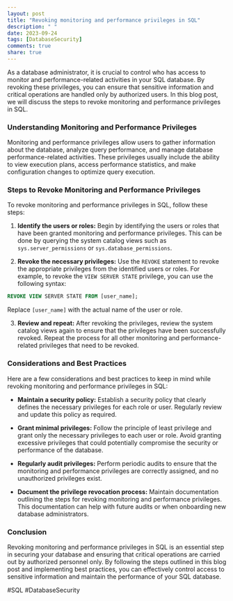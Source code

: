 ```yaml
---
layout: post
title: "Revoking monitoring and performance privileges in SQL"
description: " "
date: 2023-09-24
tags: [DatabaseSecurity]
comments: true
share: true
---
```


As a database administrator, it is crucial to control who has access to monitor and performance-related activities in your SQL database. By revoking these privileges, you can ensure that sensitive information and critical operations are handled only by authorized users. In this blog post, we will discuss the steps to revoke monitoring and performance privileges in SQL.

### Understanding Monitoring and Performance Privileges

Monitoring and performance privileges allow users to gather information about the database, analyze query performance, and manage database performance-related activities. These privileges usually include the ability to view execution plans, access performance statistics, and make configuration changes to optimize query execution.

### Steps to Revoke Monitoring and Performance Privileges

To revoke monitoring and performance privileges in SQL, follow these steps:

1. **Identify the users or roles:** Begin by identifying the users or roles that have been granted monitoring and performance privileges. This can be done by querying the system catalog views such as `sys.server_permissions` or `sys.database_permissions`.

2. **Revoke the necessary privileges:** Use the `REVOKE` statement to revoke the appropriate privileges from the identified users or roles. For example, to revoke the `VIEW SERVER STATE` privilege, you can use the following syntax:
```sql
REVOKE VIEW SERVER STATE FROM [user_name];
```
Replace `[user_name]` with the actual name of the user or role.

3. **Review and repeat:** After revoking the privileges, review the system catalog views again to ensure that the privileges have been successfully revoked. Repeat the process for all other monitoring and performance-related privileges that need to be revoked.

### Considerations and Best Practices

Here are a few considerations and best practices to keep in mind while revoking monitoring and performance privileges in SQL:

- **Maintain a security policy:** Establish a security policy that clearly defines the necessary privileges for each role or user. Regularly review and update this policy as required.

- **Grant minimal privileges:** Follow the principle of least privilege and grant only the necessary privileges to each user or role. Avoid granting excessive privileges that could potentially compromise the security or performance of the database.

- **Regularly audit privileges:** Perform periodic audits to ensure that the monitoring and performance privileges are correctly assigned, and no unauthorized privileges exist.

- **Document the privilege revocation process:** Maintain documentation outlining the steps for revoking monitoring and performance privileges. This documentation can help with future audits or when onboarding new database administrators.

### Conclusion

Revoking monitoring and performance privileges in SQL is an essential step in securing your database and ensuring that critical operations are carried out by authorized personnel only. By following the steps outlined in this blog post and implementing best practices, you can effectively control access to sensitive information and maintain the performance of your SQL database.

#SQL #DatabaseSecurity
